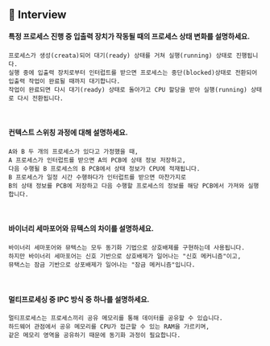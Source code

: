 ## 📝 Interview

#### 특정 프로세스 진행 중 입출력 장치가 작동될 때의 프로세스 상태 변화를 설명하세요.
```
프로세스가 생성(creata)되어 대기(ready) 상태를 거쳐 실행(running) 상태로 진행됩니다.
실행 중에 입출력 장치로부터 인터럽트를 받으면 프로세스는 중단(blocked)상태로 전환되어 입출력 작업이 완료될 때까지 대기합니다. 
작업이 완료되면 다시 대기(ready) 상태로 돌아가고 CPU 할당을 받아 실행(running) 상태로 다시 전환됩니다. 
```
<br>

#### 컨텍스트 스위칭 과정에 대해 설명하세요.
```
A와 B 두 개의 프로세스가 있다고 가정했을 때, 
A 프로세스가 인터럽트를 받으면 A의 PCB에 상태 정보 저장하고,
다음 수행될 B 프로세스의 B PCB에서 상태 정보가 CPU에 적재됩니다.
B 프로세스가 일정 시간 수행하다가 인터럽트를 받으면 마찬가지로 
B의 상태 정보를 PCB에 저장하고 다음 수행할 프로세스의 정보를 해당 PCB에서 가져와 실행합니다. 
```
<br>

#### 바이너리 세마포어와 뮤텍스의 차이를 설명하세요.
```
바이너리 세마포어와 뮤텍스는 모두 동기화 기법으로 상호배제를 구현하는데 사용됩니다. 
하지만 바이너리 세마포어는 신호 기반으로 상호배제가 일어나는 "신호 메커니즘"이고, 
뮤택스는 잠금 기반으로 상포배제가 일어나는 "잠금 메커니즘"입니다. 

```
<br>

#### 멀티프로세싱 중 IPC 방식 중 하나를 설명하세요.
```
멀티프로세스는 프로세스끼리 공유 메모리를 통해 데이터를 공유할 수 있습니다. 
하드웨어 관점에서 공유 메모리를 CPU가 접근할 수 있는 RAM을 가르키며,
같은 메모리 영역을 공유하기 때문에 동기화 과정이 필요합니다. 
```


